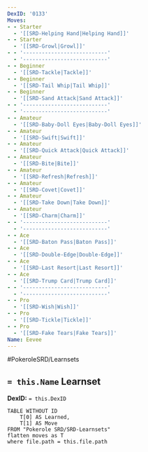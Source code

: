 ```yaml
---
DexID: '0133'
Moves:
- - Starter
  - '[[SRD-Helping Hand|Helping Hand]]'
- - Starter
  - '[[SRD-Growl|Growl]]'
- - '---------------------------'
  - '---------------------------'
- - Beginner
  - '[[SRD-Tackle|Tackle]]'
- - Beginner
  - '[[SRD-Tail Whip|Tail Whip]]'
- - Beginner
  - '[[SRD-Sand Attack|Sand Attack]]'
- - '---------------------------'
  - '---------------------------'
- - Amateur
  - '[[SRD-Baby-Doll Eyes|Baby-Doll Eyes]]'
- - Amateur
  - '[[SRD-Swift|Swift]]'
- - Amateur
  - '[[SRD-Quick Attack|Quick Attack]]'
- - Amateur
  - '[[SRD-Bite|Bite]]'
- - Amateur
  - '[[SRD-Refresh|Refresh]]'
- - Amateur
  - '[[SRD-Covet|Covet]]'
- - Amateur
  - '[[SRD-Take Down|Take Down]]'
- - Amateur
  - '[[SRD-Charm|Charm]]'
- - '---------------------------'
  - '---------------------------'
- - Ace
  - '[[SRD-Baton Pass|Baton Pass]]'
- - Ace
  - '[[SRD-Double-Edge|Double-Edge]]'
- - Ace
  - '[[SRD-Last Resort|Last Resort]]'
- - Ace
  - '[[SRD-Trump Card|Trump Card]]'
- - '---------------------------'
  - '---------------------------'
- - Pro
  - '[[SRD-Wish|Wish]]'
- - Pro
  - '[[SRD-Tickle|Tickle]]'
- - Pro
  - '[[SRD-Fake Tears|Fake Tears]]'
Name: Eevee
---
```


#PokeroleSRD/Learnsets

## `= this.Name` Learnset

**DexID:** `= this.DexID`

```dataview
TABLE WITHOUT ID
    T[0] AS Learned,
    T[1] AS Move
FROM "Pokerole SRD/SRD-Learnsets"
flatten moves as T
where file.path = this.file.path
```
